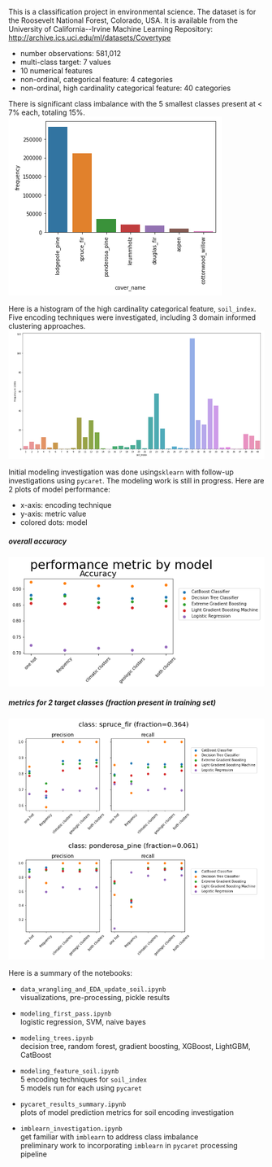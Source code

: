 This is a classification project in environmental science.
The dataset is for the Roosevelt National Forest, Colorado, USA. It is available from the University of California--Irvine Machine Learning Repository:
http://archive.ics.uci.edu/ml/datasets/Covertype

- number observations: 581,012
- multi-class target: 7 values
- 10 numerical features
- non-ordinal, categorical feature: 4 categories
- non-ordinal, high cardinality categorical feature: 40 categories

There is significant class imbalance with the 5 smallest classes present at < 7% each, totaling 15%.
![target hist](images/target_histogram.png)

Here is a histogram of the high cardinality categorical feature, `soil_index`. Five encoding techniques were investigated, including 3 domain informed clustering approaches.   
![soil hist](images/soil_index_histogram.png)

Initial modeling investigation was done using`sklearn` with follow-up investigations using `pycaret`. The modeling work is still in progress. Here are 2 plots of model performance:
- x-axis: encoding technique
- y-axis: metric value
- colored dots: model
##### overall accuracy
![model_metric](images/soil_encoding_accuracy.png)

##### metrics for 2 target classes (fraction present in training set)
![class_metrics](images/soil_encoding_by_class.png)

Here is a summary of the notebooks:
- `data_wrangling_and_EDA_update_soil.ipynb`   
visualizations, pre-processing, pickle results
   
   
- `modeling_first_pass.ipynb`   
logistic regression, SVM, naive bayes
   
   
- `modeling_trees.ipynb`   
decision tree, random forest, gradient boosting, XGBoost, LightGBM, CatBoost
   
   
- `modeling_feature_soil.ipynb`   
5 encoding techniques for `soil_index`   
5 models run for each using `pycaret`
   
   
- `pycaret_results_summary.ipynb`   
plots of model prediction metrics for soil encoding investigation
   
   
- `imblearn_investigation.ipynb`   
get familiar with `imblearn` to address class imbalance   
preliminary work to incorporating `imblearn` in `pycaret` processing pipeline


